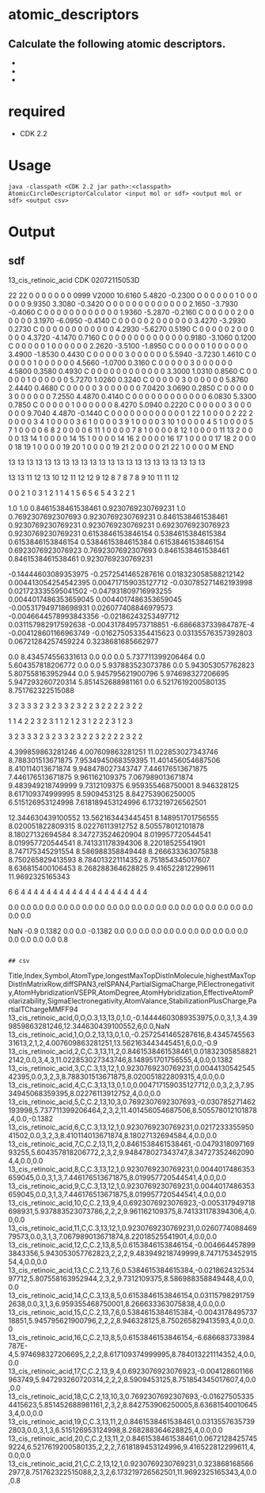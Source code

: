 # atomic_descriptors
Calculate the following atomic descriptors.
-
-
-
-


# required
- CDK 2.2

# Usage
```
java -classpath <CDK 2.2 jar path>:<classpath> AtomicCircleDescriptorCalculator <input mol or sdf> <output mol or sdf> <output csv>
```

# Output

## sdf
13_cis_retinoic_acid
  CDK     02072115053D

 22 22  0  0  0  0  0  0  0  0999 V2000
   10.6160    5.4820   -0.2300 O   0  0  0  0  0  1  0  0  0  0  0  0
    9.9350    3.3080   -0.3420 O   0  0  0  0  0  0  0  0  0  0  0  0
    2.1650   -3.7930   -0.4060 C   0  0  0  0  0  0  0  0  0  0  0  0
    1.9360   -5.2870   -0.2160 C   0  0  0  0  0  2  0  0  0  0  0  0
    3.1970   -6.0950   -0.4140 C   0  0  0  0  0  2  0  0  0  0  0  0
    3.4270   -3.2930    0.2730 C   0  0  0  0  0  0  0  0  0  0  0  0
    4.2930   -5.6270    0.5190 C   0  0  0  0  0  2  0  0  0  0  0  0
    4.3720   -4.1470    0.7160 C   0  0  0  0  0  0  0  0  0  0  0  0
    0.9180   -3.1060    0.1200 C   0  0  0  0  0  1  0  0  0  0  0  0
    2.2620   -3.5100   -1.8950 C   0  0  0  0  0  1  0  0  0  0  0  0
    3.4900   -1.8530    0.4430 C   0  0  0  0  0  3  0  0  0  0  0  0
    5.5940   -3.7230    1.4610 C   0  0  0  0  0  1  0  0  0  0  0  0
    4.5660   -1.0700    0.3160 C   0  0  0  0  0  3  0  0  0  0  0  0
    4.5800    0.3580    0.4930 C   0  0  0  0  0  0  0  0  0  0  0  0
    3.3000    1.0310    0.8560 C   0  0  0  0  0  1  0  0  0  0  0  0
    5.7270    1.0260    0.3240 C   0  0  0  0  0  3  0  0  0  0  0  0
    5.8760    2.4440    0.4680 C   0  0  0  0  0  3  0  0  0  0  0  0
    7.0420    3.0690    0.2850 C   0  0  0  0  0  3  0  0  0  0  0  0
    7.2550    4.4870    0.4140 C   0  0  0  0  0  0  0  0  0  0  0  0
    6.0830    5.3300    0.7850 C   0  0  0  0  0  1  0  0  0  0  0  0
    8.4270    5.0940    0.2220 C   0  0  0  0  0  3  0  0  0  0  0  0
    9.7040    4.4870   -0.1440 C   0  0  0  0  0  0  0  0  0  0  0  0
  1 22  1  0  0  0  0
  2 22  2  0  0  0  0
  3  4  1  0  0  0  0
  3  6  1  0  0  0  0
  3  9  1  0  0  0  0
  3 10  1  0  0  0  0
  4  5  1  0  0  0  0
  5  7  1  0  0  0  0
  6  8  2  0  0  0  0
  6 11  1  0  0  0  0
  7  8  1  0  0  0  0
  8 12  1  0  0  0  0
 11 13  2  0  0  0  0
 13 14  1  0  0  0  0
 14 15  1  0  0  0  0
 14 16  2  0  0  0  0
 16 17  1  0  0  0  0
 17 18  2  0  0  0  0
 18 19  1  0  0  0  0
 19 20  1  0  0  0  0
 19 21  2  0  0  0  0
 21 22  1  0  0  0  0
M  END

> <longestMaxTopInMolecule>
13 13 13 13 13 13 13 13 13 13 13 13 13 13 13 13 13 13 13 13 13 13

> <highestMaxTopInMolecule>
13 13 11 12 13 10 12 11 12 12 9 12 8 7 8 7 8 9 10 11 11 12

> <diffSPAN3>
0 0 2 1 0 3 1 2 1 1 4 1 5 6 5 6 5 4 3 2 2 1

> <relSPAN4>
1.0 1.0 0.8461538461538461 0.9230769230769231 1.0 0.7692307692307693 0.9230769230769231 0.8461538461538461 0.9230769230769231 0.9230769230769231 0.6923076923076923 0.9230769230769231 0.6153846153846154 0.5384615384615384 0.6153846153846154 0.5384615384615384 0.6153846153846154 0.6923076923076923 0.7692307692307693 0.8461538461538461 0.8461538461538461 0.9230769230769231

> <PartialSigmaCharge>
-0.14444603089353975 -0.2572541465287616 0.018323058588212142 0.004413054254542395 0.004717159035127712 -0.030785271462193998 0.021723335595041502 -0.047931809716993255 0.0044017486353659045 0.0044017486353659045 -0.005317949718698931 0.026077408846979573 -0.0046644578993843356 -0.02186243253497712 0.031157982917592638 -0.004317849573718851 -6.686683733984787E-4 -0.004128601166963749 -0.016275053354415623 0.03135576357392803 0.06721284257459224 0.3238681685662977

> <PiElectronegativity>
0.0 8.434574556331613 0.0 0.0 0.0 5.737711399206464 0.0 5.604357818206772 0.0 0.0 5.937883523073786 0.0 5.943053057762823 5.807558163952944 0.0 5.945795621900796 5.974698327206695 5.947293260720314 5.851452688981161 0.0 6.5217619200580135 8.751762322515088

> <AtomHybridizationVSEPR>
3 2 3 3 3 2 3 2 3 3 2 3 2 2 3 2 2 2 2 3 2 2

> <AtomDegree>
1 1 4 2 2 3 2 3 1 1 2 1 2 3 1 2 2 2 3 1 2 3

> <AtomHybridization>
3 2 3 3 3 2 3 2 3 3 2 3 2 2 3 2 2 2 2 3 2 2

> <EffectiveAtomPolarizability>
4.399859863281246 4.007609863281251 11.022853027343746 8.788301513671875 7.9534945068359395 11.401456054687506 8.410114013671874 9.948478027343747 7.446176513671875 7.446176513671875 9.961162109375 7.067989013671874 9.483949218749999 9.7312109375 6.959355468750001 8.946328125 8.617109374999995 8.5909453125 8.842753906250005 6.515126953124998 7.618189453124996 6.173219726562501

> <SigmaElectronegativity>
12.344630439100552 13.562163443445451 8.148951701756555 8.020051822809315 8.02276113912752 8.505578012101878 8.18027132694584 8.347273524620904 8.019957720544541 8.019957720544541 8.741331178394306 8.22018525541901 8.747175345291554 8.586988358849448 8.266633363075838 8.750265829413593 8.784013221114352 8.751854345017607 8.636815400106453 8.268288364628825 9.416522812299611 11.9692325165343

> <AtomValance>
6 6 4 4 4 4 4 4 4 4 4 4 4 4 4 4 4 4 4 4 4 4

> <StabilizationPlusCharge>
0.0 0.0 0.0 0.0 0.0 0.0 0.0 0.0 0.0 0.0 0.0 0.0 0.0 0.0 0.0 0.0 0.0 0.0 0.0 0.0 0.0 0.0

> <PartialTChargeMMFF94>
NaN -0.9 0.1382 0.0 0.0 -0.1382 0.0 0.0 0.0 0.0 0.0 0.0 0.0 0.0 0.0 0.0 0.0 0.0 0.0 0.0 0.0 0.8
```

## csv

```
Title,Index,Symbol,AtomType,longestMaxTopDistInMolecule,highestMaxTopDistInMatrixRow,diffSPAN3,relSPAN4,PartialSigmaCharge,PiElectronegativity,AtomHybridizationVSEPR,AtomDegree,AtomHybridization,EffectiveAtomPolarizability,SigmaElectronegativity,AtomValance,StabilizationPlusCharge,PartialTChargeMMFF94
13_cis_retinoic_acid,0,O,O.3,13,13,0,1.0,-0.14444603089353975,0.0,3,1,3,4.399859863281246,12.344630439100552,6,0.0,NaN
13_cis_retinoic_acid,1,O,O.2,13,13,0,1.0,-0.2572541465287616,8.434574556331613,2,1,2,4.007609863281251,13.562163443445451,6,0.0,-0.9
13_cis_retinoic_acid,2,C,C.3,13,11,2,0.8461538461538461,0.018323058588212142,0.0,3,4,3,11.022853027343746,8.148951701756555,4,0.0,0.1382
13_cis_retinoic_acid,3,C,C.3,13,12,1,0.9230769230769231,0.004413054254542395,0.0,3,2,3,8.788301513671875,8.020051822809315,4,0.0,0.0
13_cis_retinoic_acid,4,C,C.3,13,13,0,1.0,0.004717159035127712,0.0,3,2,3,7.9534945068359395,8.02276113912752,4,0.0,0.0
13_cis_retinoic_acid,5,C,C.2,13,10,3,0.7692307692307693,-0.030785271462193998,5.737711399206464,2,3,2,11.401456054687506,8.505578012101878,4,0.0,-0.1382
13_cis_retinoic_acid,6,C,C.3,13,12,1,0.9230769230769231,0.021723335595041502,0.0,3,2,3,8.410114013671874,8.18027132694584,4,0.0,0.0
13_cis_retinoic_acid,7,C,C.2,13,11,2,0.8461538461538461,-0.047931809716993255,5.604357818206772,2,3,2,9.948478027343747,8.347273524620904,4,0.0,0.0
13_cis_retinoic_acid,8,C,C.3,13,12,1,0.9230769230769231,0.0044017486353659045,0.0,3,1,3,7.446176513671875,8.019957720544541,4,0.0,0.0
13_cis_retinoic_acid,9,C,C.3,13,12,1,0.9230769230769231,0.0044017486353659045,0.0,3,1,3,7.446176513671875,8.019957720544541,4,0.0,0.0
13_cis_retinoic_acid,10,C,C.2,13,9,4,0.6923076923076923,-0.005317949718698931,5.937883523073786,2,2,2,9.961162109375,8.741331178394306,4,0.0,0.0
13_cis_retinoic_acid,11,C,C.3,13,12,1,0.9230769230769231,0.026077408846979573,0.0,3,1,3,7.067989013671874,8.22018525541901,4,0.0,0.0
13_cis_retinoic_acid,12,C,C.2,13,8,5,0.6153846153846154,-0.0046644578993843356,5.943053057762823,2,2,2,9.483949218749999,8.747175345291554,4,0.0,0.0
13_cis_retinoic_acid,13,C,C.2,13,7,6,0.5384615384615384,-0.02186243253497712,5.807558163952944,2,3,2,9.7312109375,8.586988358849448,4,0.0,0.0
13_cis_retinoic_acid,14,C,C.3,13,8,5,0.6153846153846154,0.031157982917592638,0.0,3,1,3,6.959355468750001,8.266633363075838,4,0.0,0.0
13_cis_retinoic_acid,15,C,C.2,13,7,6,0.5384615384615384,-0.004317849573718851,5.945795621900796,2,2,2,8.946328125,8.750265829413593,4,0.0,0.0
13_cis_retinoic_acid,16,C,C.2,13,8,5,0.6153846153846154,-6.686683733984787E-4,5.974698327206695,2,2,2,8.617109374999995,8.784013221114352,4,0.0,0.0
13_cis_retinoic_acid,17,C,C.2,13,9,4,0.6923076923076923,-0.004128601166963749,5.947293260720314,2,2,2,8.5909453125,8.751854345017607,4,0.0,0.0
13_cis_retinoic_acid,18,C,C.2,13,10,3,0.7692307692307693,-0.016275053354415623,5.851452688981161,2,3,2,8.842753906250005,8.636815400106453,4,0.0,0.0
13_cis_retinoic_acid,19,C,C.3,13,11,2,0.8461538461538461,0.03135576357392803,0.0,3,1,3,6.515126953124998,8.268288364628825,4,0.0,0.0
13_cis_retinoic_acid,20,C,C.2,13,11,2,0.8461538461538461,0.06721284257459224,6.5217619200580135,2,2,2,7.618189453124996,9.416522812299611,4,0.0,0.0
13_cis_retinoic_acid,21,C,C.2,13,12,1,0.9230769230769231,0.3238681685662977,8.751762322515088,2,3,2,6.173219726562501,11.9692325165343,4,0.0,0.8
```